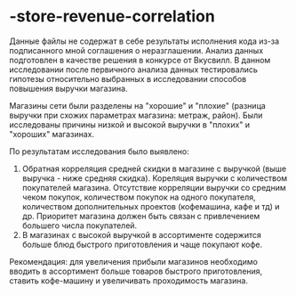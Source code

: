 # -store-revenue-correlation
Данные файлы не содержат в себе результаты исполнения кода из-за подписанного мной соглашения о неразглашении. 
Анализ данных подготовлен в качестве решения в конкурсе от Вкусвилл.
В данном исследовании после первичного анализа данных тестировались гипотезы относительно выбранных в исследовании способов повышения выручки магазина.

Магазины сети были разделены на "хорошие" и "плохие" (разница выручки при схожих параметрах магазина: метраж, район). Были исследованы причины низкой и высокой выручки в "плохих" и "хороших" магазинах. 

По результатам исследования было выявлено: 
1. Обратная корреляция средней скидки в магазине с выручкой (выше выручка - ниже средняя скидка). Кореляция выручки с количеством покупателей магазина. Отсутствие корреляции выручки со средним чеком покупок, количеством покупок на одного покупателя, количеством дополнительных проектов (кофемашина, кафе и тд) и др. Приоритет магазина должен быть связан с привлечением большего числа покупателей. 
2. В магазинах с высокой выручкой в ассортименте содержится больше блюд быстрого приготовления и чаще покупают кофе. 

Рекомендация: для увеличения прибыли магазинов необходимо вводить в ассортимент больше товаров быстрого приготовления, ставить кофе-машину и увеличивать проходимость магазина. 
